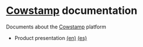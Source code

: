 # [Cowstamp][cowstamp] documentation
Documents about the [Cowstamp][cowstamp] platform

- Product presentation [(en)][presentation-en] [(es)][presentation-es]

[cowstamp]: https://cowstamp.com
[presentation-en]: en/presentation.pdf
[presentation-es]: es/presentation.pdf
